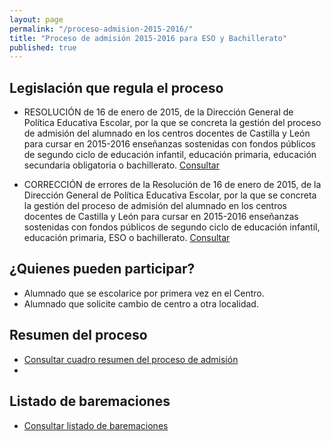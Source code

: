 ```yaml
---
layout: page
permalink: "/proceso-admision-2015-2016/"
title: "Proceso de admisión 2015-2016 para ESO y Bachillerato"
published: true
---
```


<style>
img[alt="ZeroMeeting"], img[alt="Drops"], img[alt="Banderas"], img[alt="Logo Comenius"]  {
    margin: 0 auto;
    display: block;	
}

</style>

<section class="white-wrapper padding-top" id="contenido">
<div class="container" style="max-width: 650px; margin: 20px auto 0px auto" markdown="1">


## Legislación que regula el proceso

* RESOLUCIÓN de 16 de enero de 2015, de la Dirección General de Política Educativa Escolar, por la que se concreta la gestión del proceso de admisión del alumnado en los centros docentes de Castilla y León para cursar en 2015-2016 enseñanzas sostenidas con fondos públicos de segundo ciclo de educación infantil, educación primaria, educación secundaria obligatoria o bachillerato. [Consultar](https://drive.google.com/open?id=0B4jaZeMGL7HsMGlQMmFUZXFKYmM&authuser=0)

* CORRECCIÓN de errores de la Resolución de 16 de enero de 2015, de la Dirección General de Política Educativa Escolar, por la que se concreta la gestión del proceso de admisión del alumnado en los centros docentes de Castilla y León para cursar en 2015-2016 enseñanzas sostenidas con fondos públicos de segundo ciclo de educación infantil, educación primaria, ESO o bachillerato. [Consultar](https://drive.google.com/open?id=0B4jaZeMGL7HsMGlQMmFUZXFKYmM&authuser=0)


## ¿Quienes pueden participar?

* Alumnado que se escolarice por primera vez en el Centro.
* Alumnado que solicite cambio de centro a otra localidad.


## Resumen del proceso

* [Consultar cuadro resumen del proceso de admisión](https://drive.google.com/open?id=0B4jaZeMGL7HsS3JPNnJfeVVpMXM&authuser=0)
* 

## Listado de baremaciones

* [Consultar listado de baremaciones](https://drive.google.com/file/d/0B4jaZeMGL7HseWZrMEI3WTRzZTg/view?usp=sharing)









</div>
</section>
